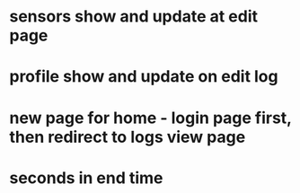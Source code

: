 # sensors show and update at edit page

# profile show and update on edit log

# new page for home - login page first, then redirect to logs view page

# seconds in end time